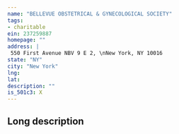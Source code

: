 ```yaml
---
name: "BELLEVUE OBSTETRICAL & GYNECOLOGICAL SOCIETY"
tags:
- charitable
ein: 237259887
homepage: ""
address: |
 550 First Avenue NBV 9 E 2, \nNew York, NY 10016
state: "NY"
city: "New York"
lng: 
lat: 
description: ""
is_501c3: X
---
```


## Long description



